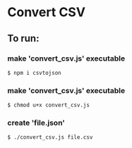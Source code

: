# Convert CSV

## To run:
### make 'convert_csv.js' executable
```
$ npm i csvtojson
```
### make 'convert_csv.js' executable
```
$ chmod u+x convert_csv.js
```
### create 'file.json'
```
$ ./convert_csv.js file.csv
```